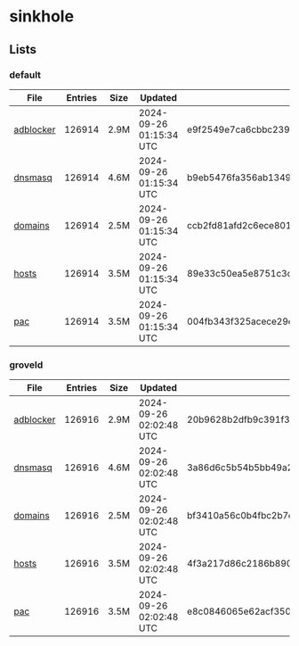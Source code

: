 # sinkhole

## Lists

### default

|File|Entries|Size|Updated|Hash|
|-|-|-|-|-|
|[adblocker](https://raw.githubusercontent.com/groveld/sinkhole/lists/default/adblocker.txt)|126914|2.9M|2024-09-26 01:15:34 UTC|e9f2549e7ca6cbbc2397ab324233a419f505481fe1b9661b3f2785b24b256904|
|[dnsmasq](https://raw.githubusercontent.com/groveld/sinkhole/lists/default/dnsmasq.txt)|126914|4.6M|2024-09-26 01:15:34 UTC|b9eb5476fa356ab1349a17a81b11fb2a5bb54f694b9a28ffa7c9aa2c0348c40e|
|[domains](https://raw.githubusercontent.com/groveld/sinkhole/lists/default/domains.txt)|126914|2.5M|2024-09-26 01:15:34 UTC|ccb2fd81afd2c6ece801fd18f3c9076f983f77cdbf9912299b1989ce10f7a00d|
|[hosts](https://raw.githubusercontent.com/groveld/sinkhole/lists/default/hosts.txt)|126914|3.5M|2024-09-26 01:15:34 UTC|89e33c50ea5e8751c3c32656533434156e041e5f0398fdc08dee59c8761226f7|
|[pac](https://raw.githubusercontent.com/groveld/sinkhole/lists/default/pac.txt)|126914|3.5M|2024-09-26 01:15:34 UTC|004fb343f325acece29eb9df8331efc3f17fbc6a1b33110655217b364ea22b87|

### groveld

|File|Entries|Size|Updated|Hash|
|-|-|-|-|-|
|[adblocker](https://raw.githubusercontent.com/groveld/sinkhole/lists/groveld/adblocker.txt)|126916|2.9M|2024-09-26 02:02:48 UTC|20b9628b2dfb9c391f3c00602a94b04bbee9074f85d58959d6472415b5e528c2|
|[dnsmasq](https://raw.githubusercontent.com/groveld/sinkhole/lists/groveld/dnsmasq.txt)|126916|4.6M|2024-09-26 02:02:48 UTC|3a86d6c5b54b5bb49a265cb9bd82ddd8dfe55eed301701ef721535ca72668dfe|
|[domains](https://raw.githubusercontent.com/groveld/sinkhole/lists/groveld/domains.txt)|126916|2.5M|2024-09-26 02:02:48 UTC|bf3410a56c0b4fbc2b7ef4f157cf28efd19210d19a096a468fb6de62b761a3fd|
|[hosts](https://raw.githubusercontent.com/groveld/sinkhole/lists/groveld/hosts.txt)|126916|3.5M|2024-09-26 02:02:48 UTC|4f3a217d86c2186b8906b254994b6439eeb640e9964ceb008e15411e5cd584ca|
|[pac](https://raw.githubusercontent.com/groveld/sinkhole/lists/groveld/pac.txt)|126916|3.5M|2024-09-26 02:02:48 UTC|e8c0846065e62acf350d7bd788b2ee242fe294d7dc4505345be7ef6305ab23ef|
